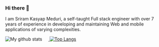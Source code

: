 ### Hi there 👋

I am Sriram Kasyap Meduri, a self-taught Full stack engineer with over 7 years of experience in developing and maintaining Web and mobile applications of varying complexities.

<a href="https://github.com/sriramkasyap" >
  <img alt="My github stats" src="https://github-readme-stats.vercel.app/api?username=sriramkasyap&theme=dark&include_all_commits=true&count_private=true&hide=issues&show_icons=true&custom_title=Stats" style="padding-right:20px;display: inline-block;"/>
</a>

<a href="https://github.com/sriramkasyap">
  <img alt="Top Langs" src="https://github-readme-stats.vercel.app/api/top-langs/?username=sriramkasyap&show_icons=true&theme=dark&hide=css,scss,less,java,hack,html,dart&layout=compact&langs_count=6"/>
</a>

